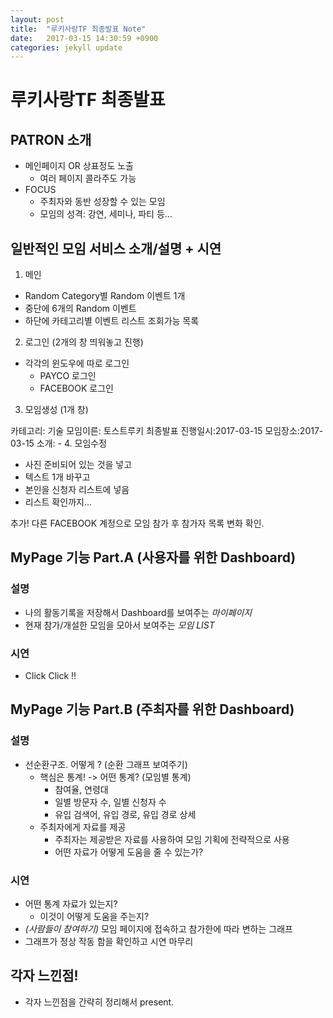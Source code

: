 ```yaml
---
layout: post
title:  "루키사랑TF 최종발표 Note"
date:   2017-03-15 14:30:59 +0900
categories: jekyll update
---
```


# 루키사랑TF 최종발표

## PATRON 소개

- 메인페이지 OR 상표정도 노출
  - 여러 페이지 콜라주도 가능
- FOCUS
  - 주최자와 동반 성장할 수 있는 모임
  - 모임의 성격: 강연, 세미나, 파티 등...

## 일반적인 모임 서비스 소개/설명 + 시연

1. 메인
  - Random Category별 Random 이벤트 1개
  - 중단에 6개의 Random 이벤트
  - 하단에 카테고리별 이벤트 리스트 조회가능 목록
2. 로그인 (2개의 창 띄워놓고 진행)
  - 각각의 윈도우에 따로 로그인
    - PAYCO 로그인
    - FACEBOOK 로그인
3. 모임생성 (1개 창)

  카테고리: 기술
  모임이른: 토스트루키 최종발표
  진행일시:2017-03-15
  모임장소:2017-03-15
  소개: -
4. 모임수정
  - 사진 준비되어 있는 것을 넣고
  - 텍스트 1개 바꾸고
  - 본인을 신청자 리스트에 넣음
  - 리스트 확인까지...

추가!
  다른 FACEBOOK 계정으로 모임 참가 후 참가자 목록 변화 확인.

## MyPage 기능 Part.A (사용자를 위한 Dashboard)

### 설명

  - 나의 활동기록을 저장해서 Dashboard를 보여주는 *마이페이지*
  - 현재 참가/개설한 모임을 모아서 보여주는 *모임 LIST*

### 시연

 - Click Click !!

## MyPage 기능 Part.B (주최자를 위한 Dashboard)

### 설명

  - 선순환구조. 어떻게 ? (순환 그래프 보여주기)
    - 핵심은 통계! -> 어떤 통계? (모임별 통계)
      - 참여율, 연령대
      - 일별 방문자 수, 일별 신청자 수
      - 유입 검색어, 유입 경로, 유입 경로 상세
    - 주최자에게 자료를 제공
      - 주최자는 제공받은 자료를 사용하여 모임 기획에 전략적으로 사용
      - 어떤 자료가 어떻게 도움을 줄 수 있는가?

### 시연

  - 어떤 통계 자료가 있는지?
    - 이것이 어떻게 도움을 주는지?
  - *(사람들이 참여하기)* 모임 페이지에 접속하고 참가한에 따라 변하는 그래프
  - 그래프가 정상 작동 함을 확인하고 시연 마무리

## 각자 느낀점!
  - 각자 느낀점을 간략히 정리해서 present.
